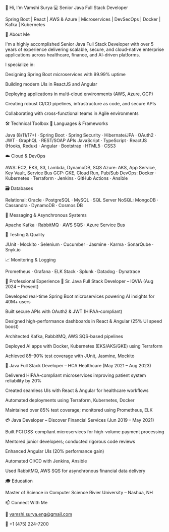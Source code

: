 👋 Hi, I'm Vamshi Surya
💻 Senior Java Full Stack Developer

Spring Boot | React | AWS & Azure | Microservices | DevSecOps | Docker | Kafka | Kubernetes

🧠 About Me

I'm a highly accomplished Senior Java Full Stack Developer with over 5 years of experience delivering scalable, secure, and cloud-native enterprise applications across healthcare, finance, and AI-driven platforms.

I specialize in:

Designing Spring Boot microservices with 99.99% uptime

Building modern UIs in ReactJS and Angular

Deploying applications in multi-cloud environments (AWS, Azure, GCP)

Creating robust CI/CD pipelines, infrastructure as code, and secure APIs

Collaborating with cross-functional teams in Agile environments

🛠️ Technical Toolbox
🚀 Languages & Frameworks

Java (8/11/17+) · Spring Boot · Spring Security · Hibernate/JPA · OAuth2 · JWT · GraphQL · REST/SOAP APIs
JavaScript · TypeScript · ReactJS (Hooks, Redux) · Angular · Bootstrap · HTML5 · CSS3

☁️ Cloud & DevOps

AWS: EC2, EKS, S3, Lambda, DynamoDB, SQS
Azure: AKS, App Service, Key Vault, Service Bus
GCP: GKE, Cloud Run, Pub/Sub
DevOps: Docker · Kubernetes · Terraform · Jenkins · GitHub Actions · Ansible

🗃️ Databases

Relational: Oracle · PostgreSQL · MySQL · SQL Server
NoSQL: MongoDB · Cassandra · DynamoDB · Cosmos DB

🔄 Messaging & Asynchronous Systems

Apache Kafka · RabbitMQ · AWS SQS · Azure Service Bus

🧪 Testing & Quality

JUnit · Mockito · Selenium · Cucumber · Jasmine · Karma · SonarQube · Snyk.io

📈 Monitoring & Logging

Prometheus · Grafana · ELK Stack · Splunk · Datadog · Dynatrace

💼 Professional Experience
🏥 Sr. Java Full Stack Developer – IQVIA (Aug 2024 – Present)

Developed real-time Spring Boot microservices powering AI insights for 40M+ users

Built secure APIs with OAuth2 & JWT (HIPAA-compliant)

Designed high-performance dashboards in React & Angular (25% UI speed boost)

Architected Kafka, RabbitMQ, AWS SQS-based pipelines

Deployed AI apps with Docker, Kubernetes (EKS/AKS/GKE) using Terraform

Achieved 85–90% test coverage with JUnit, Jasmine, Mockito

🏥 Java Full Stack Developer – HCA Healthcare (May 2021 – Aug 2023)

Delivered HIPAA-compliant microservices improving patient system reliability by 20%

Created seamless UIs with React & Angular for healthcare workflows

Automated deployments using Terraform, Kubernetes, Docker

Maintained over 85% test coverage; monitored using Prometheus, ELK

💳 Java Developer – Discover Financial Services (Jun 2019 – May 2021)

Built PCI DSS-compliant microservices for high-volume payment processing

Mentored junior developers; conducted rigorous code reviews

Enhanced Angular UIs (20% performance gain)

Automated CI/CD with Jenkins, Ansible

Used RabbitMQ, AWS SQS for asynchronous financial data delivery

🎓 Education

Master of Science in Computer Science
Rivier University – Nashua, NH

📫 Connect With Me


📧 vamshi.surya.eng@gmail.com

📱 +1 (475) 224-7200

